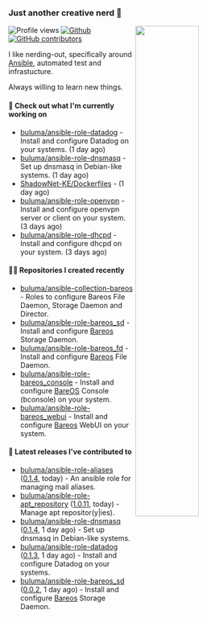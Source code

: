 ### Just another creative nerd 👋


![Profile views](https://gpvc.arturio.dev/buluma) <a href="https://gitstats.me/buluma">
  <img align="right" src="https://github-readme-stats.vercel.app/api?username=buluma&theme=gotham&show_icons=true" width="50%"/>
</a>
[![Github](https://img.shields.io/badge/-buluma-black?style=flat&labelColor=black&logo=github&logoColor=white&include_all_commits=true&count_private=true)](https://gitstats.me/buluma)
[![GitHub contributors](https://img.shields.io/github/contributors/buluma/badges.svg)](https://GitHub.com/buluma/badges/graphs/contributors/)

I like nerding-out, specifically around [Ansible](https://github.com/ansible/ansible), automated test and infrastucture.

Always willing to learn new things.

#### 👷 Check out what I'm currently working on

- [buluma/ansible-role-datadog](https://github.com/buluma/ansible-role-datadog) - Install and configure Datadog on your systems. (1 day ago)
- [buluma/ansible-role-dnsmasq](https://github.com/buluma/ansible-role-dnsmasq) - Set up dnsmasq in Debian-like systems. (1 day ago)
- [ShadowNet-KE/Dockerfiles](https://github.com/ShadowNet-KE/Dockerfiles) -  (1 day ago)
- [buluma/ansible-role-openvpn](https://github.com/buluma/ansible-role-openvpn) - Install and configure openvpn server or client on your system. (3 days ago)
- [buluma/ansible-role-dhcpd](https://github.com/buluma/ansible-role-dhcpd) - Install and configure dhcpd on your system. (3 days ago)

#### 👨‍💻 Repositories I created recently

- [buluma/ansible-collection-bareos](https://github.com/buluma/ansible-collection-bareos) - Roles to configure Bareos File Daemon, Storage Daemon and Director.
- [buluma/ansible-role-bareos_sd](https://github.com/buluma/ansible-role-bareos_sd) - Install and configure [Bareos](https://www.bareos.com/) Storage Daemon.
- [buluma/ansible-role-bareos_fd](https://github.com/buluma/ansible-role-bareos_fd) - Install and configure [Bareos](https://www.bareos.com/) File Daemon.
- [buluma/ansible-role-bareos_console](https://github.com/buluma/ansible-role-bareos_console) - Install and configure [BareOS](https://www.bareos.com/) Console (bconsole) on your system.
- [buluma/ansible-role-bareos_webui](https://github.com/buluma/ansible-role-bareos_webui) - Install and configure [Bareos](https://www.bareos.com/) WebUI on your system.

#### 🚀 Latest releases I've contributed to

- [buluma/ansible-role-aliases](https://github.com/buluma/ansible-role-aliases) ([0.1.4](https://github.com/buluma/ansible-role-aliases/releases/tag/0.1.4), today) - An ansible role for managing mail aliases.
- [buluma/ansible-role-apt_repository](https://github.com/buluma/ansible-role-apt_repository) ([1.0.11](https://github.com/buluma/ansible-role-apt_repository/releases/tag/1.0.11), today) - Manage apt repositor(y|ies).
- [buluma/ansible-role-dnsmasq](https://github.com/buluma/ansible-role-dnsmasq) ([0.1.4](https://github.com/buluma/ansible-role-dnsmasq/releases/tag/0.1.4), 1 day ago) - Set up dnsmasq in Debian-like systems.
- [buluma/ansible-role-datadog](https://github.com/buluma/ansible-role-datadog) ([0.1.3](https://github.com/buluma/ansible-role-datadog/releases/tag/0.1.3), 1 day ago) - Install and configure Datadog on your systems.
- [buluma/ansible-role-bareos_sd](https://github.com/buluma/ansible-role-bareos_sd) ([0.0.2](https://github.com/buluma/ansible-role-bareos_sd/releases/tag/0.0.2), 1 day ago) - Install and configure [Bareos](https://www.bareos.com/) Storage Daemon.


